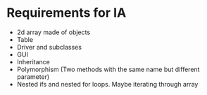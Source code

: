 # Requirements for IA
- 2d array made of objects
- Table
- Driver and subclasses
- GUI
- Inheritance
- Polymorphism (Two methods with the same name but different parameter)
- Nested ifs and nested for loops. Maybe iterating through array